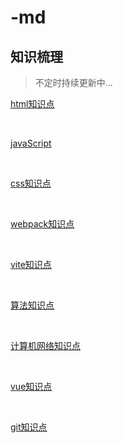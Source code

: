 # -md

## 知识梳理
  > 不定时持续更新中...

[html知识点](./markdown/html/index.md)

<br/>

[javaScript](./markdown/javaScript/index.md)

<br/>

[css知识点](./markdown/css/index.md)

<br/>

[webpack知识点](./markdown/webpack/index.md)

<br/>

[vite知识点](./markdown/vite/index.md)

<br/>

[算法知识点](./markdown/算法/index.md)

<br/>

[计算机网络知识点](./markdown/计算机网络/index.md)

<br/>

[vue知识点](./markdown/vue/index.md)

<br/>

[git知识点](./markdown/git/index.md)

<br/>